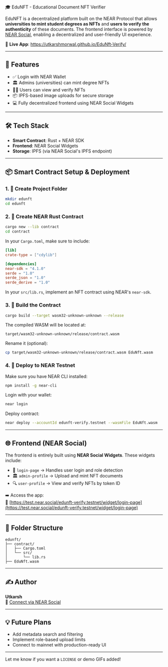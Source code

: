  🎓 EduNFT - Educational Document NFT Verifier

EduNFT is a decentralized platform built on the NEAR Protocol that allows **universities to mint student degrees as NFTs** and **users to verify the authenticity** of these documents. The frontend interface is powered by [NEAR Social](https://test.near.social), enabling a decentralized and user-friendly UI experience.

🔗 **Live App**: https://utkarshmorwal.github.io/EduNft-Verify/

---

## 🚀 Features

- ✅ Login with NEAR Wallet
- 🏛 Admins (universities) can mint degree NFTs
- 👨‍🎓 Users can view and verify NFTs
- 📦 IPFS-based image uploads for secure storage
- 💻 Fully decentralized frontend using NEAR Social Widgets

---

## 🛠 Tech Stack

- **Smart Contract**: Rust + NEAR SDK
- **Frontend**: NEAR Social Widgets
- **Storage**: IPFS (via NEAR Social's IPFS endpoint)

---

## 📦 Smart Contract Setup & Deployment

### 1. 📁 Create Project Folder

```bash
mkdir edunft
cd edunft
```

### 2. 🔨 Create NEAR Rust Contract

```bash
cargo new --lib contract
cd contract
```

In your `Cargo.toml`, make sure to include:

```toml
[lib]
crate-type = ["cdylib"]

[dependencies]
near-sdk = "4.1.0"
serde = "1.0"
serde_json = "1.0"
serde_derive = "1.0"
```

In your `src/lib.rs`, implement an NFT contract using NEAR's `near-sdk`.

### 3. 🔧 Build the Contract

```bash
cargo build --target wasm32-unknown-unknown --release
```

The compiled WASM will be located at:

```
target/wasm32-unknown-unknown/release/contract.wasm
```

Rename it (optional):

```bash
cp target/wasm32-unknown-unknown/release/contract.wasm EduNft.wasm
```

### 4. 📡 Deploy to NEAR Testnet

Make sure you have NEAR CLI installed:

```bash
npm install -g near-cli
```

Login with your wallet:

```bash
near login
```

Deploy contract:

```bash
near deploy --accountId edunft-verify.testnet --wasmFile EduNft.wasm
```

---

## 🌐 Frontend (NEAR Social)

The frontend is entirely built using **NEAR Social Widgets**. These widgets include:

- 🔐 `login-page` → Handles user login and role detection  
- 🏛 `admin-profile` → Upload and mint NFT documents  
- 🔍 `user-profile` → View and verify NFTs by token ID

➡️ Access the app:  
🔗 [https://test.near.social/edunft-verify.testnet/widget/login-page](https://test.near.social/edunft-verify.testnet/widget/login-page)

---

## 📂 Folder Structure

```
edunft/
├── contract/
│   ├── Cargo.toml
│   └── src/
│       └── lib.rs
├── EduNft.wasm
```

---

## ✍️ Author

**Utkarsh**  
📧 [Connect via NEAR Social](https://near.social/mob.near/widget/ProfilePage?accountId=wickedspidy.near)

---

## 💡 Future Plans

- Add metadata search and filtering
- Implement role-based upload limits
- Connect to mainnet with production-ready UI

---

Let me know if you want a `LICENSE` or demo GIFs added!
